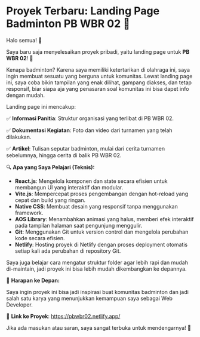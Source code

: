 # Proyek Terbaru: Landing Page Badminton PB WBR 02 🏸

Halo semua! 👋

Saya baru saja menyelesaikan proyek pribadi, yaitu landing page untuk **PB WBR 02**! 🎉

Kenapa badminton? Karena saya memiliki ketertarikan di olahraga ini, saya ingin membuat sesuatu yang berguna untuk komunitas. Lewat landing page ini, saya coba bikin tampilan yang enak dilihat, gampang diakses, dan tetap responsif, biar siapa aja yang penasaran soal komunitas ini bisa dapet info dengan mudah.

Landing page ini mencakup:

✅ **Informasi Panitia**: Struktur organisasi yang terlibat di PB WBR 02.

✅ **Dokumentasi Kegiatan**: Foto dan video dari turnamen yang telah dilakukan.

✅ **Artikel**:  Tulisan seputar badminton, mulai dari cerita turnamen sebelumnya, hingga cerita di balik PB WBR 02.

🔍 **Apa yang Saya Pelajari (Teknis):**

- **React.js**: Mengelola komponen dan state secara efisien untuk membangun UI yang interaktif dan modular.
- **Vite.js**: Mempercepat proses pengembangan dengan hot-reload yang cepat dan build yang ringan.
- **Native CSS**: Membuat desain yang responsif tanpa menggunakan framework.
- **AOS Library**: Menambahkan animasi yang halus, memberi efek interaktif pada tampilan halaman saat pengunjung menggulir.
- **Git**: Menggunakan Git untuk version control dan mengelola perubahan kode secara efisien.
- **Netlify**: Hosting proyek di Netlify dengan proses deployment otomatis setiap kali ada perubahan di repository Git.

Saya juga belajar cara mengatur struktur folder agar lebih rapi dan mudah di-maintain, jadi proyek ini bisa lebih mudah dikembangkan ke depannya.

🚀 **Harapan ke Depan:**

Saya ingin proyek ini bisa jadi inspirasi buat komunitas badminton dan jadi salah satu karya yang menunjukkan kemampuan saya sebagai Web Developer.

🎯 **Link ke Proyek**: https://pbwbr02.netlify.app/

Jika ada masukan atau saran, saya sangat terbuka untuk mendengarnya! 🙌